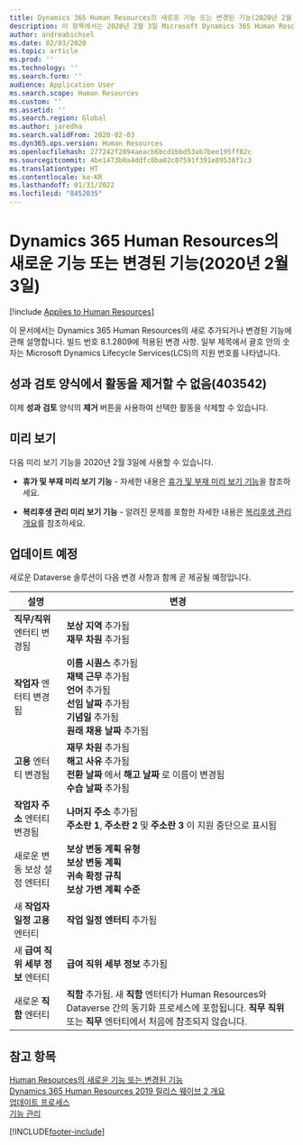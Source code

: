 ```yaml
---
title: Dynamics 365 Human Resources의 새로운 기능 또는 변경된 기능(2020년 2월 3일)
description: 이 항목에서는 2020년 2월 3일 Microsoft Dynamics 365 Human Resources의 새로 추가되거나 변경된 기능에 관해 설명합니다.
author: andreabichsel
ms.date: 02/03/2020
ms.topic: article
ms.prod: ''
ms.technology: ''
ms.search.form: ''
audience: Application User
ms.search.scope: Human Resources
ms.custom: ''
ms.assetid: ''
ms.search.region: Global
ms.author: jaredha
ms.search.validFrom: 2020-02-03
ms.dyn365.ops.version: Human Resources
ms.openlocfilehash: 277242f2894aeacb6bcd1bbd53ab7bee195ff82c
ms.sourcegitcommit: 4be1473b0a4ddfc0ba82c07591f391e89538f1c3
ms.translationtype: HT
ms.contentlocale: ko-KR
ms.lasthandoff: 01/31/2022
ms.locfileid: "8452035"
---
```

# <a name="whats-new-or-changed-in-dynamics-365-human-resources-february-3-2020"></a>Dynamics 365 Human Resources의 새로운 기능 또는 변경된 기능(2020년 2월 3일)

[!include [Applies to Human Resources](../includes/applies-to-hr.md)]



이 문서에서는 Dynamics 365 Human Resources의 새로 추가되거나 변경된 기능에 관해 설명합니다. 빌드 번호 8.1.2809에 적용된 변경 사항. 일부 제목에서 괄호 안의 숫자는 Microsoft Dynamics Lifecycle Services(LCS)의 지원 번호를 나타냅니다.

## <a name="cant-remove-activities-from-performance-review-form-403542"></a>성과 검토 양식에서 활동을 제거할 수 없음(403542)

이제 **성과 검토** 양식의 **제거** 버튼을 사용하여 선택한 활동을 삭제할 수 있습니다.

## <a name="in-preview"></a>미리 보기

다음 미리 보기 기능을 2020년 2월 3일에 사용할 수 있습니다.

- **휴가 및 부재 미리 보기 기능** - 자세한 내용은 [휴가 및 부재 미리 보기 기능](hr-leave-and-absence-overview.md?leave-and-absence-preview-features)을 참조하세요.

- **복리후생 관리 미리 보기 기능** - 알려진 문제를 포함한 자세한 내용은 [복리후생 관리 개요](hr-benefits-management-overview.md)를 참조하세요.

## <a name="coming-soon"></a>업데이트 예정

새로운 Dataverse 솔루션이 다음 변경 사항과 함께 곧 제공될 예정입니다.

| 설명 | 변경 |
| ----------------------------------------- | --- |
| **직무/직위** 엔터티 변경됨 | **보상 지역** 추가됨</br>**재무 차원** 추가됨 |
| **작업자** 엔터티 변경됨 | **이름 시퀀스** 추가됨</br>**재택 근무** 추가됨</br>**언어** 추가됨</br>**선임 날짜** 추가됨</br>**기념일** 추가됨</br>**원래 채용 날짜** 추가됨 |
| **고용** 엔터티 변경됨 | **재무 차원** 추가됨</br>**해고 사유** 추가됨</br>**전환 날짜** 에서 **해고 날짜** 로 이름이 변경됨</br>**수습 날짜** 추가됨 |
| **작업자 주소** 엔터티 변경됨 | **나머지 주소** 추가됨</br>**주소란 1**, **주소란 2** 및 **주소란 3** 이 지원 중단으로 표시됨 |
| 새로운 변동 보상 설정 엔터티 | **보상 변동 계획 유형**</br>**보상 변동 계획**</br>**귀속 확정 규칙**</br>**보상 가변 계획 수준** |
| 새 **작업자 일정 고용** 엔터티 | **작업 일정 엔터티** 추가됨 |
| 새 **급여 직위 세부 정보** 엔터티 | **급여 직위 세부 정보** 추가됨 |
| 새로운 **직함** 엔터티 | **직함** 추가됨. 새 **직함** 엔터티가 Human Resources와 Dataverse 간의 동기화 프로세스에 포함됩니다. **직무 직위** 또는 **직무** 엔터티에서 처음에 참조되지 않습니다. |

## <a name="see-also"></a>참고 항목

[Human Resources의 새로운 기능 또는 변경된 기능](hr-admin-whats-new.md)</br>
[Dynamics 365 Human Resources 2019 릴리스 웨이브 2 개요](/dynamics365-release-plan/2019wave2/dynamics365-human-resources/)</br>
[업데이트 프로세스](hr-admin-setup-update-process.md)</br>
[기능 관리](hr-admin-manage-features.md)



[!INCLUDE[footer-include](../includes/footer-banner.md)]